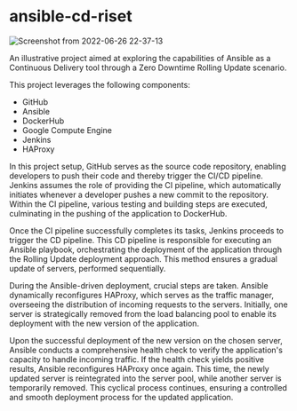 # ansible-cd-riset

![Screenshot from 2022-06-26 22-37-13](https://github.com/khhini/riset-ansibel-cd/assets/50735459/961f1a50-d831-4d85-9d5a-e2fa5c8e5b97)

An illustrative project aimed at exploring the capabilities of Ansible as a Continuous Delivery tool through a Zero Downtime Rolling Update scenario.

This project leverages the following components:
- GitHub
- Ansible
- DockerHub
- Google Compute Engine
- Jenkins
- HAProxy

In this project setup, GitHub serves as the source code repository, enabling developers to push their code and thereby trigger the CI/CD pipeline. Jenkins assumes the role of providing the CI pipeline, which automatically initiates whenever a developer pushes a new commit to the repository. Within the CI pipeline, various testing and building steps are executed, culminating in the pushing of the application to DockerHub.

Once the CI pipeline successfully completes its tasks, Jenkins proceeds to trigger the CD pipeline. This CD pipeline is responsible for executing an Ansible playbook, orchestrating the deployment of the application through the Rolling Update deployment approach. This method ensures a gradual update of servers, performed sequentially.

During the Ansible-driven deployment, crucial steps are taken. Ansible dynamically reconfigures HAProxy, which serves as the traffic manager, overseeing the distribution of incoming requests to the servers. Initially, one server is strategically removed from the load balancing pool to enable its deployment with the new version of the application.

Upon the successful deployment of the new version on the chosen server, Ansible conducts a comprehensive health check to verify the application's capacity to handle incoming traffic. If the health check yields positive results, Ansible reconfigures HAProxy once again. This time, the newly updated server is reintegrated into the server pool, while another server is temporarily removed. This cyclical process continues, ensuring a controlled and smooth deployment process for the updated application.
